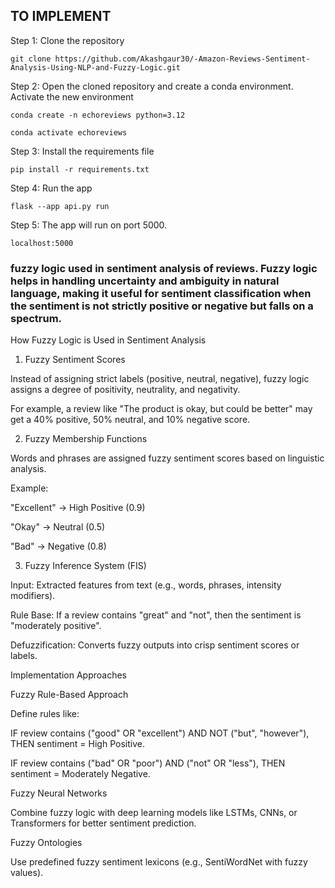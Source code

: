 ## TO IMPLEMENT

Step 1: Clone the repository
```
git clone https://github.com/Akashgaur30/-Amazon-Reviews-Sentiment-Analysis-Using-NLP-and-Fuzzy-Logic.git
```

Step 2: Open the cloned repository and create a conda environment. Activate the new environment
```
conda create -n echoreviews python=3.12
```
```
conda activate echoreviews
```

Step 3: Install the requirements file
```
pip install -r requirements.txt
```

Step 4: Run the app
```
flask --app api.py run
```

Step 5: The app will run on port 5000. 
```
localhost:5000
```
### fuzzy logic used in sentiment analysis of reviews. Fuzzy logic helps in handling uncertainty and ambiguity in natural language, making it useful for sentiment classification when the sentiment is not strictly positive or negative but falls on a spectrum.

How Fuzzy Logic is Used in Sentiment Analysis

1. Fuzzy Sentiment Scores

Instead of assigning strict labels (positive, neutral, negative), fuzzy logic assigns a degree of positivity, neutrality, and negativity.

For example, a review like "The product is okay, but could be better" may get a 40% positive, 50% neutral, and 10% negative score.



2. Fuzzy Membership Functions

Words and phrases are assigned fuzzy sentiment scores based on linguistic analysis.

Example:

"Excellent" → High Positive (0.9)

"Okay" → Neutral (0.5)

"Bad" → Negative (0.8)




3. Fuzzy Inference System (FIS)

Input: Extracted features from text (e.g., words, phrases, intensity modifiers).

Rule Base: If a review contains "great" and "not", then the sentiment is "moderately positive".

Defuzzification: Converts fuzzy outputs into crisp sentiment scores or labels.




Implementation Approaches

Fuzzy Rule-Based Approach

Define rules like:

IF review contains ("good" OR "excellent") AND NOT ("but", "however"), THEN sentiment = High Positive.

IF review contains ("bad" OR "poor") AND ("not" OR "less"), THEN sentiment = Moderately Negative.



Fuzzy Neural Networks

Combine fuzzy logic with deep learning models like LSTMs, CNNs, or Transformers for better sentiment prediction.


Fuzzy Ontologies

Use predefined fuzzy sentiment lexicons (e.g., SentiWordNet with fuzzy values).


